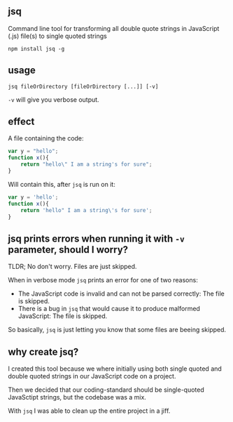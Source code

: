 jsq
---

Command line tool for transforming all double quote strings in JavaScript (.js) file(s) to single quoted strings

```
npm install jsq -g
```

usage
-----
```
jsq fileOrDirectory [fileOrDirectory [...]] [-v]
```

`-v` will give you verbose output.

effect
------
A file containing the code:

```js
var y = "hello";
function x(){
	return "hello\" I am a string's for sure";
}
```

Will contain this, after `jsq` is run on it:

```js
var y = 'hello';
function x(){
	return 'hello" I am a string\'s for sure';
}
```

jsq prints errors when running it with `-v` parameter, should I worry?
----------------------------------------------------------------------
TLDR; No don't worry. Files are just skipped.

When in verbose mode `jsq` prints an error for one of two reasons:
- The JavaScript code is invalid and can not be parsed correctly: The file is skipped.
- There is a bug in `jsq` that would cause it to produce malformed JavaScript: The file is skipped.

So basically, `jsq` is just letting you know that some files are beeing skipped.

why create jsq?
---------------
I created this tool because we where initially using both single quoted and double quoted strings in our JavaScript code
on a project.

Then we decided that our coding-standard should be single-quoted JavaSctipt strings, but the codebase was a mix.

With `jsq` I was able to clean up the entire project in a jiff.
